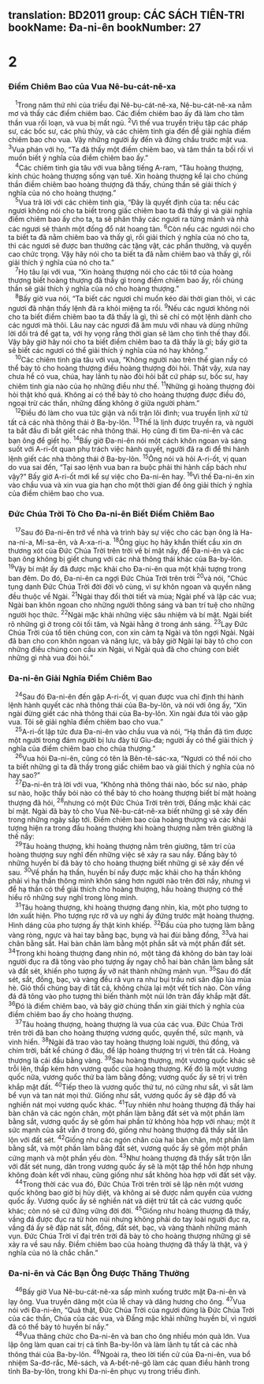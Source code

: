 translation: BD2011
group: CÁC SÁCH TIÊN-TRI
bookName: Đa-ni-ên 
bookNumber: 27
-------

<div class="title"><h1>2</h1><h3>Ðiềm Chiêm Bao của Vua Nê-bu-cát-nê-xa</h3></div>
<span class="verse da_2_1"> <sup>1</sup>Trong năm thứ nhì của triều đại Nê-bu-cát-nê-xa, Nê-bu-cát-nê-xa nằm mơ và thấy các điềm chiêm bao. Các điềm chiêm bao ấy đã làm cho tâm thần vua rối loạn, và vua bị mất ngủ. </span>
<span class="verse da_2_2"><sup>2</sup>Vì thế vua truyền triệu tập các pháp sư, các bốc sư, các phù thủy, và các chiêm tinh gia đến để giải nghĩa điềm chiêm bao cho vua. Vậy những người ấy đến và đứng chầu trước mặt vua. </span>
<span class="verse da_2_3"><sup>3</sup>Vua phán với họ, “Ta đã thấy một điềm chiêm bao, và tâm thần ta bối rối vì muốn biết ý nghĩa của điềm chiêm bao ấy.”<br/></span>
<span class="verse da_2_4"> <sup>4</sup>Các chiêm tinh gia tâu với vua bằng tiếng A-ram, “Tâu hoàng thượng, kính chúc hoàng thượng sống vạn tuế. Xin hoàng thượng kể lại cho chúng thần điềm chiêm bao hoàng thượng đã thấy, chúng thần sẽ giải thích ý nghĩa của nó cho hoàng thượng.”<br/></span>
<span class="verse da_2_5"> <sup>5</sup>Vua trả lời với các chiêm tinh gia, “Ðây là quyết định của ta: nếu các ngươi không nói cho ta biết trong giấc chiêm bao ta đã thấy gì và giải nghĩa điềm chiêm bao ấy cho ta, ta sẽ phân thây các ngươi ra từng mảnh và nhà các ngươi sẽ thành một đống đổ nát hoang tàn. </span>
<span class="verse da_2_6"><sup>6</sup>Còn nếu các ngươi nói cho ta biết ta đã nằm chiêm bao và thấy gì, rồi giải thích ý nghĩa của nó cho ta, thì các ngươi sẽ được ban thưởng các tặng vật, các phần thưởng, và quyền cao chức trọng. Vậy hãy nói cho ta biết ta đã nằm chiêm bao và thấy gì, rồi giải thích ý nghĩa của nó cho ta.”<br/></span>
<span class="verse da_2_7"> <sup>7</sup>Họ tâu lại với vua, “Xin hoàng thượng nói cho các tôi tớ của hoàng thượng biết hoàng thượng đã thấy gì trong điềm chiêm bao ấy, rồi chúng thần sẽ giải thích ý nghĩa của nó cho hoàng thượng.”<br/></span>
<span class="verse da_2_8"> <sup>8</sup>Bấy giờ vua nói, “Ta biết các ngươi chỉ muốn kéo dài thời gian thôi, vì các ngươi đã nhận thấy lệnh đã ra khỏi miệng ta rồi. </span>
<span class="verse da_2_9"><sup>9</sup>Nếu các ngươi không nói cho ta biết điềm chiêm bao ta đã thấy là gì, thì sẽ chỉ có một lệnh dành cho các ngươi mà thôi. Lâu nay các ngươi đã âm mưu với nhau và dùng những lời dối trá để gạt ta, với hy vọng rằng thời gian sẽ làm cho tình thế thay đổi. Vậy bây giờ hãy nói cho ta biết điềm chiêm bao ta đã thấy là gì; bấy giờ ta sẽ biết các ngươi có thể giải thích ý nghĩa của nó hay không.”<br/></span>
<span class="verse da_2_10"> <sup>10</sup>Các chiêm tinh gia tâu với vua, “Không người nào trên thế gian nầy có thể bày tỏ cho hoàng thượng điều hoàng thượng đòi hỏi. Thật vậy, xưa nay chưa hề có vua, chúa, hay lãnh tụ nào đòi hỏi bất cứ pháp sư, bốc sư, hay chiêm tinh gia nào của họ những điều như thế. </span>
<span class="verse da_2_11"><sup>11</sup>Những gì hoàng thượng đòi hỏi thật khó quá. Không ai có thể bày tỏ cho hoàng thượng được điều đó, ngoại trừ các thần, những đấng không ở giữa người phàm.”<br/></span>
<span class="verse da_2_12"> <sup>12</sup>Ðiều đó làm cho vua tức giận và nổi trận lôi đình; vua truyền lịnh xử tử tất cả các nhà thông thái ở Ba-by-lôn. </span>
<span class="verse da_2_13"><sup>13</sup>Thế là lịnh được truyền ra, và người ta bắt đầu đi bắt giết các nhà thông thái. Họ cũng đi tìm Ða-ni-ên và các bạn ông để giết họ. </span>
<span class="verse da_2_14"><sup>14</sup>Bấy giờ Ða-ni-ên nói một cách khôn ngoan và sáng suốt với A-ri-ốt quan phụ trách việc hành quyết, người đã ra đi để thi hành lệnh giết các nhà thông thái ở Ba-by-lôn. </span>
<span class="verse da_2_15"><sup>15</sup>Ông nói và hỏi A-ri-ốt, vị quan do vua sai đến, “Tại sao lệnh vua ban ra buộc phải thi hành cấp bách như vậy?” Bấy giờ A-ri-ốt mới kể sự việc cho Ða-ni-ên hay. </span>
<span class="verse da_2_16"><sup>16</sup>Vì thế Ða-ni-ên xin vào chầu vua và xin vua gia hạn cho một thời gian để ông giải thích ý nghĩa của điềm chiêm bao cho vua.<br/></span>
<div class="title"><h3>Ðức Chúa Trời Tỏ Cho Ða-ni-ên Biết Ðiềm Chiêm Bao</h3></div>
<span class="verse da_2_17"> <sup>17</sup>Sau đó Ða-ni-ên trở về nhà và trình bày sự việc cho các bạn ông là Ha-na-ni-a, Mi-sa-ên, và A-xa-ri-a. </span>
<span class="verse da_2_18"><sup>18</sup>Ông giục họ hãy khẩn thiết cầu xin ơn thương xót của Ðức Chúa Trời trên trời về bí mật nầy, để Ða-ni-ên và các bạn ông không bị giết chung với các nhà thông thái khác của Ba-by-lôn. </span>
<span class="verse da_2_19"><sup>19</sup>Vậy bí mật ấy đã được mặc khải cho Ða-ni-ên qua một khải tượng trong ban đêm. Do đó, Ða-ni-ên ca ngợi Ðức Chúa Trời trên trời </span>
<span class="verse da_2_20"><sup>20</sup>và nói, “Chúc tụng danh Ðức Chúa Trời đời đời vô cùng, vì sự khôn ngoan và quyền năng đều thuộc về Ngài. </span>
<span class="verse da_2_21"><sup>21</sup>Ngài thay đổi thời tiết và mùa; Ngài phế và lập các vua; Ngài ban khôn ngoan cho những người thông sáng và ban trí tuệ cho những người học thức. </span>
<span class="verse da_2_22"><sup>22</sup>Ngài mặc khải những việc sâu nhiệm và bí mật. Ngài biết rõ những gì ở trong cõi tối tăm, và Ngài hằng ở trong ánh sáng. </span>
<span class="verse da_2_23"><sup>23</sup>Lạy Ðức Chúa Trời của tổ tiên chúng con, con xin cảm tạ Ngài và tôn ngợi Ngài. Ngài đã ban cho con khôn ngoan và năng lực, và bây giờ Ngài lại bày tỏ cho con những điều chúng con cầu xin Ngài, vì Ngài quả đã cho chúng con biết những gì nhà vua đòi hỏi.”<br/></span>
<div class="title"><h3>Ða-ni-ên Giải Nghĩa Ðiềm Chiêm Bao</h3></div>
<span class="verse da_2_24"> <sup>24</sup>Sau đó Ða-ni-ên đến gặp A-ri-ốt, vị quan được vua chỉ định thi hành lệnh hành quyết các nhà thông thái của Ba-by-lôn, và nói với ông ấy, “Xin ngài đừng giết các nhà thông thái của Ba-by-lôn. Xin ngài đưa tôi vào gặp vua. Tôi sẽ giải nghĩa điềm chiêm bao cho vua.”<br/></span>
<span class="verse da_2_25"> <sup>25</sup>A-ri-ốt lập tức đưa Ða-ni-ên vào chầu vua và nói, “Hạ thần đã tìm được một người trong đám người bị lưu đày từ Giu-đa; người ấy có thể giải thích ý nghĩa của điềm chiêm bao cho chúa thượng.”<br/></span>
<span class="verse da_2_26"> <sup>26</sup>Vua hỏi Ða-ni-ên, cũng có tên là Bên-tê-sác-xa, “Ngươi có thể nói cho ta biết những gì ta đã thấy trong giấc chiêm bao và giải thích ý nghĩa của nó hay sao?”<br/></span>
<span class="verse da_2_27"> <sup>27</sup>Ða-ni-ên trả lời với vua, “Không nhà thông thái nào, bốc sư nào, pháp sư nào, hoặc thầy bói nào có thể bày tỏ cho hoàng thượng biết bí mật hoàng thượng đã hỏi, </span>
<span class="verse da_2_28"><sup>28</sup>nhưng có một Ðức Chúa Trời trên trời, Ðấng mặc khải các bí mật. Ngài đã bày tỏ cho Vua Nê-bu-cát-nê-xa biết những gì sẽ xảy đến trong những ngày sắp tới. Ðiềm chiêm bao của hoàng thượng và các khải tượng hiện ra trong đầu hoàng thượng khi hoàng thượng nằm trên giường là thế nầy:<br/></span>
<span class="verse da_2_29"> <sup>29</sup>Tâu hoàng thượng, khi hoàng thượng nằm trên giường, tâm trí của hoàng thượng suy nghĩ đến những việc sẽ xảy ra sau nầy. Ðấng bày tỏ những huyền bí đã bày tỏ cho hoàng thượng biết những gì sẽ xảy đến về sau. </span>
<span class="verse da_2_30"><sup>30</sup>Về phần hạ thần, huyền bí nầy được mặc khải cho hạ thần không phải vì hạ thần thông minh khôn sáng hơn người nào trên đời nầy, nhưng vì để hạ thần có thể giải thích cho hoàng thượng, hầu hoàng thượng có thể hiểu rõ những suy nghĩ trong lòng mình.<br/></span>
<span class="verse da_2_31"> <sup>31</sup>Tâu hoàng thượng, khi hoàng thượng đang nhìn, kìa, một pho tượng to lớn xuất hiện. Pho tượng rực rỡ và uy nghi ấy đứng trước mặt hoàng thượng. Hình dáng của pho tượng ấy thật kinh khiếp. </span>
<span class="verse da_2_32"><sup>32</sup>Ðầu của pho tượng làm bằng vàng ròng, ngực và hai tay bằng bạc, bụng và hai đùi bằng đồng, </span>
<span class="verse da_2_33"><sup>33</sup>và hai chân bằng sắt. Hai bàn chân làm bằng một phần sắt và một phần đất sét. </span>
<span class="verse da_2_34"><sup>34</sup>Trong khi hoàng thượng đang nhìn nó, một tảng đá không do bàn tay loài người đục ra đã tông vào pho tượng ấy ngay chỗ hai bàn chân làm bằng sắt và đất sét, khiến pho tượng ấy vỡ nát thành những mảnh vụn. </span>
<span class="verse da_2_35"><sup>35</sup>Sau đó đất sét, sắt, đồng, bạc, và vàng đều rã vụn ra như bụi trấu nơi sân đập lúa mùa hè. Gió thổi chúng bay đi tất cả, không chừa lại một vết tích nào. Còn vầng đá đã tông vào pho tượng thì biến thành một núi lớn tràn đầy khắp mặt đất. </span>
<span class="verse da_2_36"><sup>36</sup>Ðó là điềm chiêm bao, và bây giờ chúng thần xin giải thích ý nghĩa của điềm chiêm bao ấy cho hoàng thượng.<br/></span>
<span class="verse da_2_37"> <sup>37</sup>Tâu hoàng thượng, hoàng thượng là vua của các vua. Ðức Chúa Trời trên trời đã ban cho hoàng thượng vương quốc, quyền thế, sức mạnh, và vinh hiển. </span>
<span class="verse da_2_38"><sup>38</sup>Ngài đã trao vào tay hoàng thượng loài người, thú đồng, và chim trời, bất kể chúng ở đâu, để lập hoàng thượng trị vì trên tất cả. Hoàng thượng là cái đầu bằng vàng. </span>
<span class="verse da_2_39"><sup>39</sup>Sau hoàng thượng, một vương quốc khác sẽ trỗi lên, thấp kém hơn vương quốc của hoàng thượng. Kế đó là một vương quốc nữa, vương quốc thứ ba làm bằng đồng; vương quốc ấy sẽ trị vì trên khắp mặt đất. </span>
<span class="verse da_2_40"><sup>40</sup>Tiếp theo là vương quốc thứ tư, nó cứng như sắt, vì sắt làm bể vụn và tan nát mọi thứ. Giống như sắt, vương quốc ấy sẽ đập đổ và nghiền nát mọi vương quốc khác. </span>
<span class="verse da_2_41"><sup>41</sup>Tuy nhiên như hoàng thượng đã thấy hai bàn chân và các ngón chân, một phần làm bằng đất sét và một phần làm bằng sắt, vương quốc ấy sẽ gồm hai phần tử không hòa hợp với nhau; một ít sức mạnh của sắt vẫn ở trong đó, giống như hoàng thượng đã thấy sắt lẫn lộn với đất sét. </span>
<span class="verse da_2_42"><sup>42</sup>Giống như các ngón chân của hai bàn chân, một phần làm bằng sắt, và một phần làm bằng đất sét, vương quốc ấy sẽ gồm một phần cứng mạnh và một phần yếu dòn. </span>
<span class="verse da_2_43"><sup>43</sup>Như hoàng thượng đã thấy sắt trộn lẫn với đất sét nung, dân trong vương quốc ấy sẽ là một tập thể hỗn hợp nhưng không đoàn kết với nhau, cũng giống như sắt không hòa hợp với đất sét vậy.<br/></span>
<span class="verse da_2_44"> <sup>44</sup>Trong thời các vua đó, Ðức Chúa Trời trên trời sẽ lập nên một vương quốc không bao giờ bị hủy diệt, và không ai sẽ được nắm quyền của vương quốc ấy. Vương quốc ấy sẽ nghiền nát và diệt trừ tất cả các vương quốc khác; còn nó sẽ cứ đứng vững đời đời. </span>
<span class="verse da_2_45"><sup>45</sup>Giống như hoàng thượng đã thấy, vầng đá được đục ra từ hòn núi nhưng không phải do tay loài người đục ra, vầng đá ấy sẽ đập nát sắt, đồng, đất sét, bạc, và vàng thành những mảnh vụn. Ðức Chúa Trời vĩ đại trên trời đã bày tỏ cho hoàng thượng những gì sẽ xảy ra về sau nầy. Ðiềm chiêm bao của hoàng thượng đã thấy là thật, và ý nghĩa của nó là chắc chắn.”<br/></span>
<div class="title"><h3>Ða-ni-ên và Các Bạn Ông Ðược Thăng Thưởng</h3></div>
<span class="verse da_2_46"> <sup>46</sup>Bấy giờ Vua Nê-bu-cát-nê-xa sấp mình xuống trước mặt Ða-ni-ên và lạy ông. Vua truyền dâng một của lễ chay và dâng hương cho ông. </span>
<span class="verse da_2_47"><sup>47</sup>Vua nói với Ða-ni-ên, “Quả thật, Ðức Chúa Trời của ngươi đúng là Ðức Chúa Trời của các thần, Chúa của các vua, và Ðấng mặc khải những huyền bí, vì ngươi đã có thể bày tỏ huyền bí nầy.”<br/></span>
<span class="verse da_2_48"> <sup>48</sup>Vua thăng chức cho Ða-ni-ên và ban cho ông nhiều món quà lớn. Vua lập ông làm quan cai trị cả tỉnh Ba-by-lôn và làm lãnh tụ tất cả các nhà thông thái của Ba-by-lôn. </span>
<span class="verse da_2_49"><sup>49</sup>Ngoài ra, theo lời tiến cử của Ða-ni-ên, vua bổ nhiệm Sa-đơ-rắc, Mê-sách, và A-bết-nê-gô làm các quan điều hành trong tỉnh Ba-by-lôn, trong khi Ða-ni-ên phục vụ trong triều đình.<br/></span>
